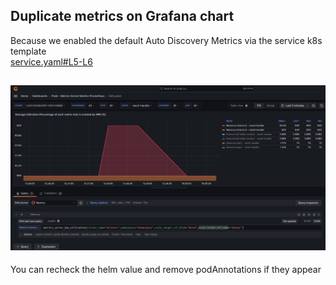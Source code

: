 ## Duplicate metrics on Grafana chart

Because we enabled the default Auto Discovery Metrics via the service k8s template  
[service.yaml#L5-L6](https://github.com/mrnim94/metrics-server-exporter/blob/master/helm-chart/metrics-server-exporter/templates/service.yaml#L5-L6)

## [![JouGan](https://github.com/mrnim94/metrics-server-exporter/blob/master/docs/images/2024-04-23_16-16.png?raw=true)](https://nimtechnology.com/2023/07/02/jougan-project/)

You can recheck the helm value and remove podAnnotations if they appear